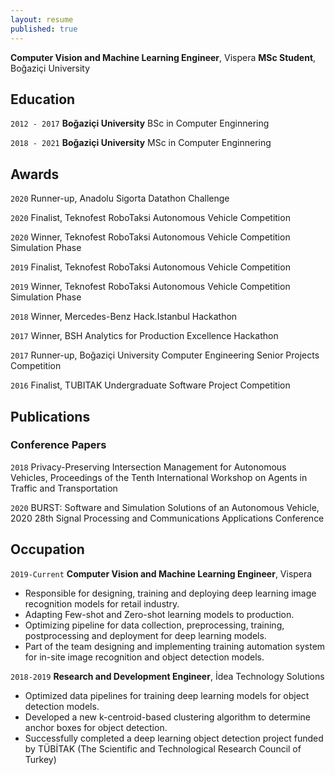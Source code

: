 ```yaml
---
layout: resume
published: true
---
```


__Computer Vision and Machine Learning Engineer__, Vispera
__MSc Student__, Boğaziçi University

## Education

`2012 - 2017`
__Boğaziçi  University__
BSc in Computer Enginnering

`2018 - 2021`
__Boğaziçi  University__
MSc in Computer Enginnering

## Awards

`2020`
Runner-up, Anadolu Sigorta Datathon Challenge

`2020`
Finalist, Teknofest RoboTaksi Autonomous Vehicle Competition

`2020`
Winner, Teknofest RoboTaksi Autonomous Vehicle Competition Simulation Phase

`2019`
Finalist, Teknofest RoboTaksi Autonomous Vehicle Competition

`2019`
Winner, Teknofest RoboTaksi Autonomous Vehicle Competition Simulation Phase

`2018`
Winner, Mercedes-Benz Hack.Istanbul Hackathon

`2017`
Winner, BSH Analytics for Production Excellence Hackathon

`2017`
Runner-up, Boğaziçi University Computer Engineering Senior Projects Competition

`2016`
Finalist, TUBITAK Undergraduate Software Project Competition
## Publications

### Conference Papers

`2018`
Privacy-Preserving Intersection Management for Autonomous Vehicles, Proceedings of the Tenth International Workshop on Agents in Traffic and Transportation

`2020`
BURST: Software and Simulation Solutions of an Autonomous Vehicle, 2020 28th Signal Processing and Communications Applications Conference



## Occupation

`2019-Current`
__Computer Vision and Machine Learning Engineer__, Vispera

- Responsible for designing, training and deploying deep learning image recognition models for retail industry.
- Adapting Few-shot and Zero-shot learning models to production.
- Optimizing pipeline for data collection, preprocessing, training, postprocessing and deployment for deep learning models.
- Part of the team designing and implementing training automation system for in-site image recognition and object detection models.

`2018-2019`
__Research and Development Engineer__, İdea Technology Solutions

- Optimized data pipelines for training deep learning models for object detection models.
- Developed a new k-centroid-based clustering algorithm to determine anchor boxes for object detection.
- Successfully completed a deep learning object detection project funded by TÜBİTAK (The Scientific and Technological Research Council of Turkey)



<!-- ### Footer

Last updated: May 2013 -->
